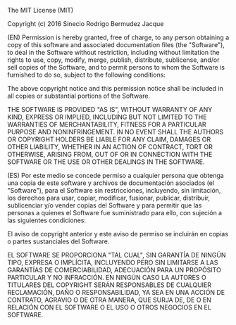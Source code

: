 
The MIT License (MIT)

Copyright (c) 2016 Sinecio Rodrigo Bermudez Jacque

(EN)
Permission is hereby granted, free of charge, to any person obtaining a copy
of this software and associated documentation files (the "Software"), to deal
in the Software without restriction, including without limitation the rights
to use, copy, modify, merge, publish, distribute, sublicense, and/or sell
copies of the Software, and to permit persons to whom the Software is
furnished to do so, subject to the following conditions:

The above copyright notice and this permission notice shall be included in all
copies or substantial portions of the Software.

THE SOFTWARE IS PROVIDED "AS IS", WITHOUT WARRANTY OF ANY KIND, EXPRESS OR
IMPLIED, INCLUDING BUT NOT LIMITED TO THE WARRANTIES OF MERCHANTABILITY,
FITNESS FOR A PARTICULAR PURPOSE AND NONINFRINGEMENT. IN NO EVENT SHALL THE
AUTHORS OR COPYRIGHT HOLDERS BE LIABLE FOR ANY CLAIM, DAMAGES OR OTHER
LIABILITY, WHETHER IN AN ACTION OF CONTRACT, TORT OR OTHERWISE, ARISING FROM,
OUT OF OR IN CONNECTION WITH THE SOFTWARE OR THE USE OR OTHER DEALINGS IN THE
SOFTWARE.

(ES)
Por este medio se concede permiso a cualquier persona que obtenga una copia
de este software y archivos de documentación asociados (el "Software"), para
el Software sin restricciones, incluyendo, sin limitación, los derechos
para usar, copiar, modificar, fusionar, publicar, distribuir, sublicenciar y/o vender
copias del Software y para permitir que las personas a quienes el Software
fue suministrado para ello, con sujeción a las siguientes condiciones:

El aviso de copyright anterior y este aviso de permiso se incluirán en
copias o partes sustanciales del Software.

EL SOFTWARE SE PROPORCIONA "TAL CUAL", SIN GARANTÍA DE NINGÚN TIPO, EXPRESA O
IMPLÍCITA, INCLUYENDO PERO SIN LIMITARSE A LAS GARANTÍAS DE COMERCIABILIDAD,
ADECUACIÓN PARA UN PROPÓSITO PARTICULAR Y NO INFRACCIÓN. EN NINGÚN CASO LA
AUTORES O TITULARES DEL COPYRIGHT SERÁN RESPONSABLES DE CUALQUIER RECLAMACIÓN, DAÑO O
RESPONSABILIDAD, YA SEA EN UNA ACCIÓN DE CONTRATO, AGRAVIO O DE OTRA MANERA, QUE SURJA DE,
DE O EN RELACIÓN CON EL SOFTWARE O EL USO O OTROS NEGOCIOS EN EL
SOFTWARE.

